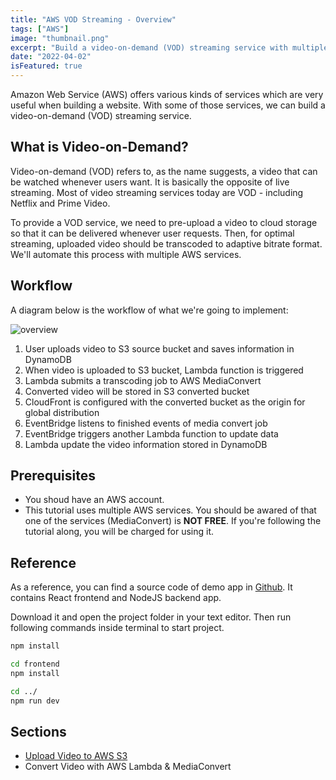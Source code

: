 ```yaml
---
title: "AWS VOD Streaming - Overview"
tags: ["AWS"]
image: "thumbnail.png"
excerpt: "Build a video-on-demand (VOD) streaming service with multiple AWS services - AWS S3, DynamoDB, Lambda, MediaConvert and etc."
date: "2022-04-02"
isFeatured: true
---
```


Amazon Web Service (AWS) offers various kinds of services which are very useful when building a website. With some of those services, we can build a video-on-demand (VOD) streaming service.

## What is Video-on-Demand?

Video-on-demand (VOD) refers to, as the name suggests, a video that can be watched whenever users want. It is basically the opposite of live streaming. Most of video streaming services today are VOD - including Netflix and Prime Video.

To provide a VOD service, we need to pre-upload a video to cloud storage so that it can be delivered whenever user requests. Then, for optimal streaming, uploaded video should be transcoded to adaptive bitrate format. We'll automate this process with multiple AWS services.

## Workflow

A diagram below is the workflow of what we're going to implement:

![overview](overview.png)

1. User uploads video to S3 source bucket and saves information in DynamoDB
2. When video is uploaded to S3 bucket, Lambda function is triggered
3. Lambda submits a transcoding job to AWS MediaConvert
4. Converted video will be stored in S3 converted bucket
5. CloudFront is configured with the converted bucket as the origin for global distribution
6. EventBridge listens to finished events of media convert job
7. EventBridge triggers another Lambda function to update data
8. Lambda update the video information stored in DynamoDB

## Prerequisites

* You shoud have an AWS account.
* This tutorial uses multiple AWS services. You should be awared of that one of the services (MediaConvert) is **NOT FREE**. If you're following the tutorial along, you will be charged for using it.

## Reference

As a reference, you can find a source code of demo app in [Github](https://github.com/jkkrow/aws-vod-streaming). It contains React frontend and NodeJS backend app.

Download it and open the project folder in your text editor. Then run following commands inside terminal to start project.

```bash
npm install

cd frontend
npm install 

cd ../
npm run dev 
```

## Sections

* [Upload Video to AWS S3](/posts/aws-vod-streaming-video-upload)
* Convert Video with AWS Lambda & MediaConvert